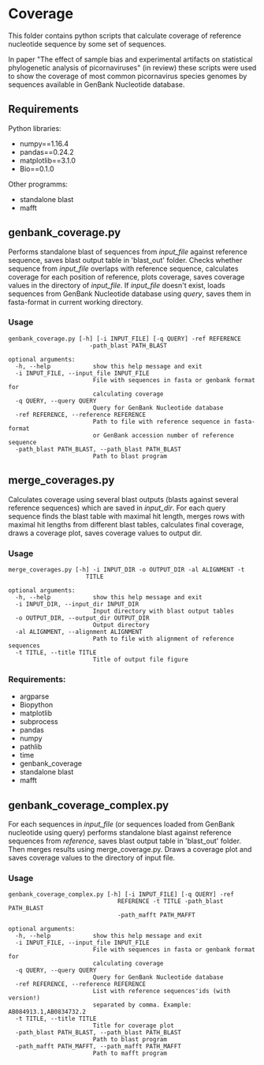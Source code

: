 # Coverage
This folder contains python scripts that calculate coverage of reference nucleotide sequence by some set of sequences.

In paper "The effect of sample bias and experimental artifacts on statistical phylogenetic analysis of picornaviruses" (in review) these scripts were used to show the coverage of most common picornavirus species genomes by sequences available in GenBank Nucleotide database.

## Requirements

Python libraries:

* numpy==1.16.4
* pandas==0.24.2
* matplotlib==3.1.0
* Bio==0.1.0

Other programms:

* standalone blast
* mafft


## genbank_coverage.py


Performs standalone blast of sequences from *input_file* against reference sequence, saves blast output table in 'blast_out' folder.
Checks whether sequence from *input_file* overlaps with reference sequence, calculates coverage for each position of reference, plots coverage, 
saves coverage values in the directory of *input_file*. If *input_file* doesn't exist, loads sequences from GenBank Nucleotide database 
using *query*, saves them in fasta-format in current working directory.


### Usage

```
genbank_coverage.py [-h] [-i INPUT_FILE] [-q QUERY] -ref REFERENCE
                       -path_blast PATH_BLAST

optional arguments:
  -h, --help            show this help message and exit
  -i INPUT_FILE, --input_file INPUT_FILE
                        File with sequences in fasta or genbank format for
                        calculating coverage
  -q QUERY, --query QUERY
                        Query for GenBank Nucleotide database
  -ref REFERENCE, --reference REFERENCE
                        Path to file with reference sequence in fasta-format
                        or GenBank accession number of reference sequence
  -path_blast PATH_BLAST, --path_blast PATH_BLAST
                        Path to blast program
```


##  merge_coverages.py


Calculates coverage using several blast outputs (blasts against several reference sequences) which 
are saved in *input_dir*. For each query sequence finds the blast table with maximal hit length,
 merges rows with maximal hit lengths from different blast tables, calculates final coverage, 
 draws a coverage plot, saves coverage values to output dir.

### Usage
```
merge_coverages.py [-h] -i INPUT_DIR -o OUTPUT_DIR -al ALIGNMENT -t
                      TITLE

optional arguments:
  -h, --help            show this help message and exit
  -i INPUT_DIR, --input_dir INPUT_DIR
                        Input directory with blast output tables
  -o OUTPUT_DIR, --output_dir OUTPUT_DIR
                        Output directory
  -al ALIGNMENT, --alignment ALIGNMENT
                        Path to file with alignment of reference sequences
  -t TITLE, --title TITLE
                        Title of output file figure

```
### Requirements:

* argparse
* Biopython
* matplotlib
* subprocess
* pandas
* numpy
* pathlib
* time
* genbank_coverage
* standalone blast
* mafft

                        
##  genbank_coverage_complex.py

For each sequences in *input_file* (or sequences loaded from GenBank nucleotide using query) 
performs standalone blast against reference sequences from *reference*, saves blast output table in 'blast_out' folder.
Then merges results using merge_coverage.py. Draws a coverage plot and saves coverage values to the directory of input file.

### Usage
```
genbank_coverage_complex.py [-h] [-i INPUT_FILE] [-q QUERY] -ref
                               REFERENCE -t TITLE -path_blast PATH_BLAST
                               -path_mafft PATH_MAFFT

optional arguments:
  -h, --help            show this help message and exit
  -i INPUT_FILE, --input_file INPUT_FILE
                        File with sequences in fasta or genbank format for
                        calculating coverage
  -q QUERY, --query QUERY
                        Query for GenBank Nucleotide database
  -ref REFERENCE, --reference REFERENCE
                        List with reference sequences'ids (with version!)
                        separated by comma. Example: AB084913.1,AB0834732.2
  -t TITLE, --title TITLE
                        Title for coverage plot
  -path_blast PATH_BLAST, --path_blast PATH_BLAST
                        Path to blast program
  -path_mafft PATH_MAFFT, --path_mafft PATH_MAFFT
                        Path to mafft program
```
